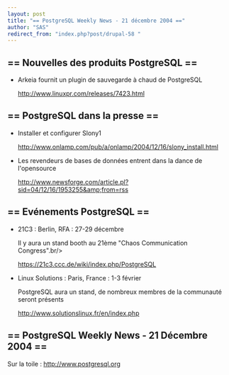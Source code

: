```yaml
---
layout: post
title: "== PostgreSQL Weekly News - 21 décembre 2004 =="
author: "SAS"
redirect_from: "index.php?post/drupal-58 "
---
```




<h2>== Nouvelles des produits PostgreSQL ==</h2>

<ul>

<li>Arkeia fournit un plugin de sauvegarde à chaud de PostgreSQL<br />

<a href="http://www.linuxpr.com/releases/7423.html">http://www.linuxpr.com/releases/7423.html</a></li>

</ul>

<h2>== PostgreSQL dans la presse ==</h2>

<ul>

<li>Installer et configurer Slony1<br />

<a href="http://www.onlamp.com/pub/a/onlamp/2004/12/16/slony_install.html">http://www.onlamp.com/pub/a/onlamp/2004/12/16/slony_install.html</a></li>

<li>Les revendeurs de bases de données entrent dans la dance de l'opensource<br />

<a href="http://www.newsforge.com/article.pl?sid=04/12/16/1953255&amp;from=rss">http://www.newsforge.com/article.pl?sid=04/12/16/1953255&amp;from=rss</a></li>

</ul>

<h2>== Evénements PostgreSQL ==</h2>

<ul>

<li>21C3&nbsp;: Berlin, RFA&nbsp;: 27-29 décembre<br />

Il y aura un stand booth au 21ème "Chaos Communication Congress".br/&gt;

<a href="https://21c3.ccc.de/wiki/index.php/PostgreSQL">https://21c3.ccc.de/wiki/index.php/PostgreSQL</a></li>

<li>Linux Solutions&nbsp;: Paris, France&nbsp;: 1-3 février<br />

PostgreSQL aura un stand, de nombreux membres de la communauté seront présents<br />

<a href="http://www.solutionslinux.fr/en/index.php">http://www.solutionslinux.fr/en/index.php</a></li>

</ul>

<h2>== PostgreSQL Weekly News - 21 Décembre 2004 ==</h2>

<p>Sur la toile&nbsp;: <a href="http://www.postgresql.org">http://www.postgresql.org</a></p>